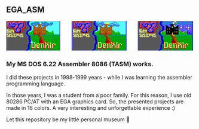 ## EGA_ASM

![EGA ASM LOGO](https://github.com/KirinDenis/EGA_ASM/raw/main/ASM_EGA_LOGO.png)

### My MS DOS 6.22 Assembler 8086 (TASM) works.

I did these projects in 1998-1999 years - while I was learning the assembler programming language. 

In those years, I was a student from a poor family. For this reason, I use old 80286 PC/AT with an EGA graphics card. 
So, the presented projects are made in 16 colors. A very interesting and unforgettable experience :)

Let this repository be my little personal museum 🐲
